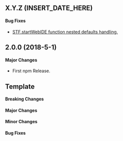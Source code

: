 ## X.Y.Z (INSERT_DATE_HERE)

#### Bug Fixes

- [STF.startWebIDE function nested defaults handling.](https://github.com/SAP/webide-client-tools/issues/37)

## 2.0.0 (2018-5-1)

#### Major Changes

- First npm Release.

## Template
#### Breaking Changes
#### Major Changes
#### Minor Changes
#### Bug Fixes
